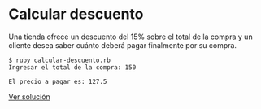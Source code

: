 # Calcular descuento

Una tienda ofrece un descuento del 15% sobre el total de la compra y un cliente desea saber cuánto deberá pagar finalmente por su compra.

```
$ ruby calcular-descuento.rb
Ingresar el total de la compra: 150

El precio a pagar es: 127.5

```

[Ver solución](../soluciones/fundamentos/nivel-3/calcular-descuento.rb)
